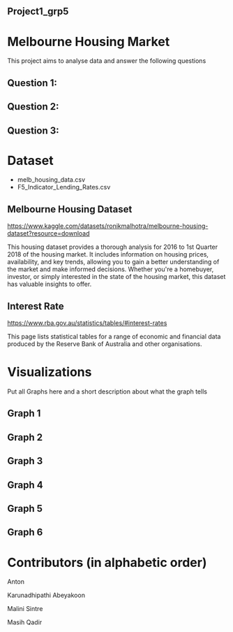 ## Project1_grp5

# Melbourne Housing Market
This project aims to analyse data and answer the following questions

## Question 1: 

## Question 2:

## Question 3: 


# Dataset
- melb_housing_data.csv
- F5_Indicator_Lending_Rates.csv

## Melbourne Housing Dataset
https://www.kaggle.com/datasets/ronikmalhotra/melbourne-housing-dataset?resource=download 

This housing dataset provides a thorough analysis for 2016 to 1st Quarter 2018 of the housing market. It includes information on housing prices, availability, and key trends, allowing you to gain a better understanding of the market and make informed decisions. Whether you're a homebuyer, investor, or simply interested    in the state of the housing market, this dataset has valuable insights to offer.
  
## Interest Rate
https://www.rba.gov.au/statistics/tables/#interest-rates 

This page lists statistical tables for a range of economic and financial data produced by the Reserve Bank of Australia and other organisations.

# Visualizations
Put all Graphs here and a short description about what the graph tells

## Graph 1

## Graph 2

## Graph 3

## Graph 4

## Graph 5

## Graph 6

# Contributors (in alphabetic order)
Anton

Karunadhipathi Abeyakoon

Malini Sintre

Masih Qadir



